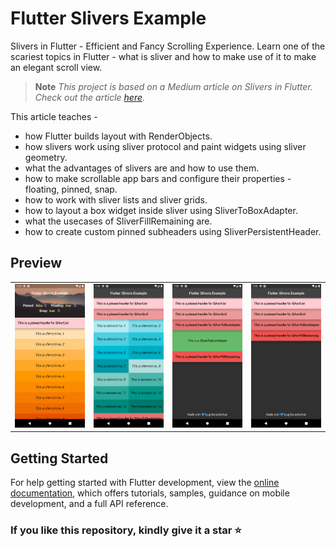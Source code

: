 # Flutter Slivers Example

Slivers in Flutter - Efficient and Fancy Scrolling Experience. Learn one of the scariest topics in Flutter - what is sliver and how to make use of it to make an elegant scroll view.

> **Note** 
> _This project is based on a Medium article on Slivers in Flutter. Check out the article [here](https://medium.com/@thecodexhubofficial/slivers-in-flutter-efficient-and-fancy-scrolling-experience-9a3f5b370666)._

This article teaches - 
- how Flutter builds layout with RenderObjects.
- how slivers work using sliver protocol and paint widgets using sliver geometry.
- what the advantages of slivers are and how to use them.
- how to make scrollable app bars and configure their properties - floating, pinned, snap.
- how to work with sliver lists and sliver grids.
- how to layout a box widget inside sliver using SliverToBoxAdapter.
- what the usecases of SliverFillRemaining are.
- how to create custom pinned subheaders using SliverPersistentHeader.

## Preview

<div style="text-align: center">
   <table>
      <tr>
         <td style="text-align: center">
            <img src="screenshots/ss1.png" width="200" />
         </td>
         <td style="text-align: center">
            <img src="screenshots/ss2.png" width="200" />
         </td>
         <td style="text-align: center">
            <img src="screenshots/ss3.png" width="200" />
         </td>
         <td style="text-align: center">
            <img src="screenshots/ss4.png" width="200" />
         </td>
      </tr>
   </table>
</div>

## Getting Started

For help getting started with Flutter development, view the
[online documentation](https://docs.flutter.dev/), which offers tutorials,
samples, guidance on mobile development, and a full API reference.

### If you like this repository, kindly give it a star ⭐

